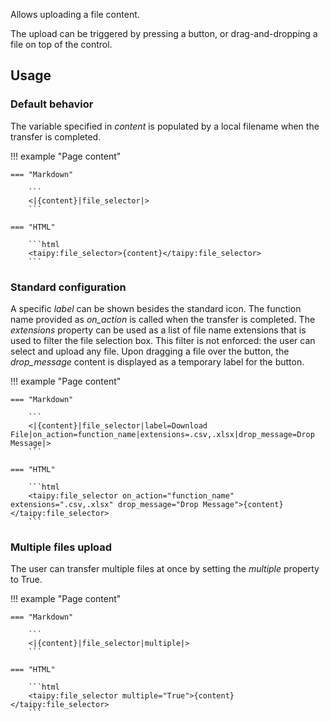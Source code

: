 Allows uploading a file content.

The upload can be triggered by pressing a button, or drag-and-dropping a file on top of the control.

## Usage

### Default behavior

The variable specified in _content_ is populated by a local filename when the transfer is completed.

!!! example "Page content"

    === "Markdown"

        ```
        <|{content}|file_selector|>
        ```
  
    === "HTML"

        ```html
        <taipy:file_selector>{content}</taipy:file_selector>
        ```

### Standard configuration

A specific _label_ can be shown besides the standard icon. 
The function name provided as _on_action_ is called when the transfer is completed.
The _extensions_ property can be used as a list of file name extensions that is used to filter the file selection box. This filter is not enforced: the user can select and upload any file.
Upon dragging a file over the button, the _drop_message_ content is displayed as a temporary label for the button.

!!! example "Page content"

    === "Markdown"

        ```
        <|{content}|file_selector|label=Download File|on_action=function_name|extensions=.csv,.xlsx|drop_message=Drop Message|>
        ```
  
    === "HTML"

        ```html
        <taipy:file_selector on_action="function_name" extensions=".csv,.xlsx" drop_message="Drop Message">{content}</taipy:file_selector>
        ```

### Multiple files upload

The user can transfer multiple files at once by setting the _multiple_ property to True.

!!! example "Page content"

    === "Markdown"

        ```
        <|{content}|file_selector|multiple|>
        ```
  
    === "HTML"

        ```html
        <taipy:file_selector multiple="True">{content}</taipy:file_selector>
        ```
